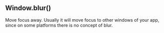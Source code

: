 ## Window.blur()

Move focus away. Usually it will move focus to other windows of your app, since on some platforms there is no concept of blur.